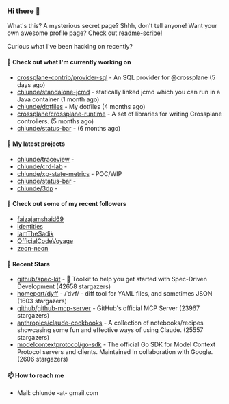 ### Hi there 👋

What's this? A mysterious secret page? Shhh, don't tell anyone!
Want your own awesome profile page? Check out [readme-scribe](https://github.com/muesli/readme-scribe)!

Curious what I've been hacking on recently?

#### 👷 Check out what I'm currently working on

- [crossplane-contrib/provider-sql](https://github.com/crossplane-contrib/provider-sql) - An SQL provider for @crossplane (5 days ago)
- [chlunde/standalone-jcmd](https://github.com/chlunde/standalone-jcmd) - statically linked jcmd which you can run in a Java container (1 month ago)
- [chlunde/dotfiles](https://github.com/chlunde/dotfiles) - My dotfiles (4 months ago)
- [crossplane/crossplane-runtime](https://github.com/crossplane/crossplane-runtime) - A set of libraries for writing Crossplane controllers. (5 months ago)
- [chlunde/status-bar](https://github.com/chlunde/status-bar) -  (6 months ago)

#### 🌱 My latest projects

- [chlunde/traceview](https://github.com/chlunde/traceview) - 
- [chlunde/crd-lab](https://github.com/chlunde/crd-lab) - 
- [chlunde/xp-state-metrics](https://github.com/chlunde/xp-state-metrics) - POC/WIP
- [chlunde/status-bar](https://github.com/chlunde/status-bar) - 
- [chlunde/3dp](https://github.com/chlunde/3dp) - 



#### 👯 Check out some of my recent followers

- [faizajamshaid69](https://github.com/faizajamshaid69)
- [identities](https://github.com/identities)
- [IamTheSadik](https://github.com/IamTheSadik)
- [OfficialCodeVoyage](https://github.com/OfficialCodeVoyage)
- [zeon-neon](https://github.com/zeon-neon)

#### 🌟 Recent Stars

- [github/spec-kit](https://github.com/github/spec-kit) - 💫 Toolkit to help you get started with Spec-Driven Development (42658 stargazers)
- [homeport/dyff](https://github.com/homeport/dyff) - /ˈdʏf/ - diff tool for YAML files, and sometimes JSON (1603 stargazers)
- [github/github-mcp-server](https://github.com/github/github-mcp-server) - GitHub&#39;s official MCP Server (23967 stargazers)
- [anthropics/claude-cookbooks](https://github.com/anthropics/claude-cookbooks) - A collection of notebooks/recipes showcasing some fun and effective ways of using Claude. (25557 stargazers)
- [modelcontextprotocol/go-sdk](https://github.com/modelcontextprotocol/go-sdk) - The official Go SDK for Model Context Protocol servers and clients. Maintained in collaboration with Google. (2606 stargazers)

#### 📫 How to reach me

- Mail: chlunde -at- gmail.com
